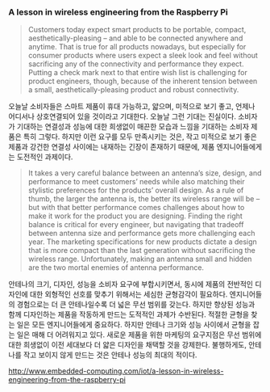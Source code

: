 ### A lesson in wireless engineering from the Raspberry Pi



> Customers today expect smart products to be portable, compact, aesthetically-pleasing – and able to be connected anywhere and anytime. That is true for all products nowadays, but especially for consumer products where users expect a sleek look and feel without sacrificing any of the connectivity and performance they expect. Putting a check mark next to that entire wish list is challenging for product engineers, though, because of the inherent tension between a small, aesthetically-pleasing product and robust connectivity.



오늘날 소비자들은 스마트 제품이 휴대 가능하고, 얇으며, 미적으로 보기 좋고, 언제나 어디서나 상호연결되어 있을 것이라고  기대한다. 오늘날 그런 기대는 진실이다. 소비자가 기대하는 연결성과 성능에 대한 희생없이 매끈한 모습과 느낌을 기대하는 소비자 제품은 특히 그렇다. 하지만 이런 요구를 모두 만족시키는 것은, 작고 미적으로 보기 좋은 제품과 강건한 연결성 사이에는 내재하는 긴장이 존재하기 때문에, 제품 엔지니어들에게는 도전적인 과제이다.





> It takes a very careful balance between an antenna’s size, design, and performance to meet customers’ needs while also matching their stylistic preferences for the products’ overall design. As a rule of thumb, the larger the antenna is, the better its wireless range will be – but with that better performance comes challenges about how to make it work for the product you are designing.  Finding the right balance is critical for every engineer, but navigating that tradeoff between antenna size and performance gets more challenging each year. The marketing specifications for new products dictate a design that is more compact than the last generation without sacrificing the wireless range. Unfortunately, making an antenna small and hidden are the two mortal enemies of antenna performance.



 안테나의 크기, 디자인, 성능을 소비자 요구에 부합시키면서, 동시에 제품의 전반적인 디자인에 대한 외형적인 선호를 맞추기 위해서는 세심한 균형감각이 필요하다. 엔지니어들의 경험으로는 더 큰 안테나일수록 더 넓은 무선 범위를 갖는다. 하지만 향상된 성능과 함께 디자인하는 제품을 작동하게 만드는 도적적인 과제가 수반된다. 적절한 균형을 찾는 일은 모든 엔지니어들에게 중요하다. 하지만 안테나 크기와 성능 사이에서 균형을 잡는 일은 매해 더 어려워지고 있다. 새로운 제품을 위한 마케팅의 요구지점은 무선 범위에 대한 희생없이 이전 세대보다 더 얇은 디자인을 채택할 것을 강제한다.  불행하게도, 안테나를 작고 보이지 않게 만드는 것은 안테나 성능의 최대의 적이다.



http://www.embedded-computing.com/iot/a-lesson-in-wireless-engineering-from-the-raspberry-pi



